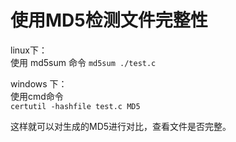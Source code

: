 # 使用MD5检测文件完整性  

linux下：  
使用 md5sum 命令
`md5sum ./test.c`  

windows 下：  
使用cmd命令  
`certutil -hashfile test.c MD5`  

这样就可以对生成的MD5进行对比，查看文件是否完整。  
